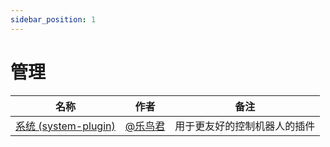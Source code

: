 ```yaml
---
sidebar_position: 1
---
```


# 管理

| 名称  |  作者  | 备注  |
|-------| ----- |------ |
| [系统 (system-plugin)](https://github.com/yoimiya-kokomi/Miao-Yunzai/tree/system) | [@乐鸟君](https://github.com/ningmengchongshui) | 用于更友好的控制机器人的插件 |
